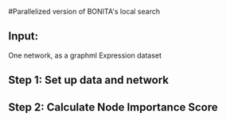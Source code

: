 #Parallelized version of BONITA's local search

## Input:
One network, as a graphml
Expression dataset

## Step 1: Set up data and network


## Step 2: Calculate Node Importance Score